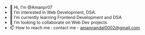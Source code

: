 - 👋 Hi, I’m @Amanpr07
- 👀 I’m interested in Web Development, DSA.
- 🌱 I’m currently learning Frontend Development and DSA
- 💞️ I’m looking to collaborate on Web Dev projects
- 📫 How to reach me : contact me - amannandal0002@gmail.com

<!---
Amanpr07/Amanpr07 is a ✨ special ✨ repository because its `README.md` (this file) appears on your GitHub profile.
You can click the Preview link to take a look at your changes.
--->
